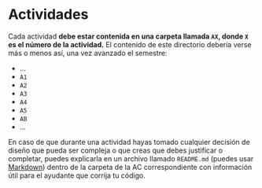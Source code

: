 # Actividades

Cada actividad **debe estar contenida en una carpeta llamada `AX`, donde `X` es el número de la actividad.** El contenido de este directorio debería verse más o menos así, una vez avanzado el semestre:

* ...
* `A1`
* `A2`
* `A3`
* `A4`
* `A5`
* `AB`
* ...

En caso de que durante una actividad hayas tomado cualquier decisión de diseño que pueda ser compleja o que creas que debes justificar o completar, puedes explicarla en un archivo llamado `README.md` (puedes usar [Markdown](https://github.com/adam-p/markdown-here/wiki/Markdown-Cheatsheet)) dentro de la carpeta de la AC correspondiente con información útil para el ayudante que corrija tu código.
